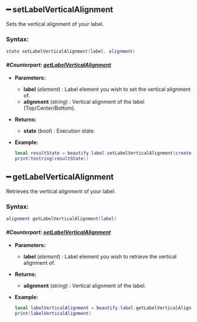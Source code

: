 

## ━ setLabelVerticalAlignment

Sets the vertical alignment of your label.

### **Syntax:**

```lua
state setLabelVerticalAlignment(label, alignment)
```

#### _**\#Counterpart:**_ [_**getLabelVerticalAlignment**_](https://github.com/OvileAmriam/MTA-Beautify-Library/wiki/Label#-getLabelVerticalAlignment)

* **Parameters:**
  * **label** \(_element_\) : Label element you wish to set the vertical alignment of.
  * **alignment** \(_string_\) : Vertical alignment of the label \(Top/Center/Bottom\).
* **Returns:**
  * **state** \(_bool_\) : Execution state.
* **Example:**

  ```lua
  local resultState = beautify.label.setLabelVerticalAlignment(createdLabel, "center")
  print(tostring(resultState))
  ```

## ━ getLabelVerticalAlignment

Retrieves the vertical alignment of your label.

### **Syntax:**

```lua
alignment getLabelVerticalAlignment(label)
```

#### _**\#Counterpart:**_ [_**setLabelVerticalAlignment**_](https://github.com/OvileAmriam/MTA-Beautify-Library/wiki/Label#-setLabelVerticalAlignment)

* **Parameters:**
  * **label** \(_element_\) : Label element you wish to retrieve the vertical alignment of.
* **Returns:**
  * **alignment** \(_string_\) : Vertical alignment of the label.
* **Example:**

  ```lua
  local labelVerticalAlignment = beautify.label.getLabelVerticalAlignment(createdLabel)
  print(labelVerticalAlignment)
  ```

